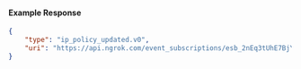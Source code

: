 <!-- Code generated for API Clients. DO NOT EDIT. -->

#### Example Response

```json
{
	"type": "ip_policy_updated.v0",
	"uri": "https://api.ngrok.com/event_subscriptions/esb_2nEq3tUhE7BjYgdV8hafvnatayd/sources/ip_policy_updated.v0"
}
```
